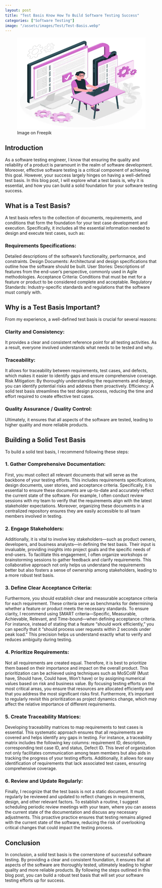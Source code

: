 ```yaml
---
layout: post
title: "Test Basis Know How To Build Software Testing Success"
categories: ["Software Testing"]
image: "/assets/images/Test/Test-Basis.webp"
---
```


<figure>
  <img src="/assets/images/Test/Test-Basis.webp" alt="Test Basis Know How To Build Software Testing Success" />
  <figcaption>Image on Freepik</figcaption>
</figure>

## Introduction

As a software testing engineer, I know that ensuring the quality and reliability of a product is paramount in the realm of software development. Moreover, effective software testing is a critical component of achieving this goal. However, your success largely hinges on having a well-defined test basis. In this blog post, I will explore what a test basis is, why it is essential, and how you can build a solid foundation for your software testing success.

## What is a Test Basis?

A test basis refers to the collection of documents, requirements, and conditions that form the foundation for your test case development and execution. Specifically, it includes all the essential information needed to design and execute test cases, such as:

### Requirements Specifications: 
Detailed descriptions of the software’s functionality, performance, and constraints.
Design Documents: Architectural and design specifications that outline how the software should be built.
User Stories: Descriptions of features from the end-user’s perspective, commonly used in Agile methodologies.
Acceptance Criteria: Conditions that must be met for a feature or product to be considered complete and acceptable.
Regulatory Standards: Industry-specific standards and regulations that the software must comply with.

## Why is a Test Basis Important?

From my experience, a well-defined test basis is crucial for several reasons:

### Clarity and Consistency: 
It provides a clear and consistent reference point for all testing activities. As a result, everyone involved understands what needs to be tested and why.

### Traceability: 
It allows for traceability between requirements, test cases, and defects, which makes it easier to identify gaps and ensure comprehensive coverage.
Risk Mitigation: By thoroughly understanding the requirements and design, you can identify potential risks and address them proactively.
Efficiency: A solid test basis streamlines the test design process, reducing the time and effort required to create effective test cases.

### Quality Assurance / Quality Control: 
Ultimately, it ensures that all aspects of the software are tested, leading to higher quality and more reliable products.

## Building a Solid Test Basis

To build a solid test basis, I recommend following these steps:

### 1. Gather Comprehensive Documentation:

First, you must collect all relevant documents that will serve as the backbone of your testing efforts. This includes requirements specifications, design documents, user stories, and acceptance criteria. Specifically, it is essential to ensure these documents are up-to-date and accurately reflect the current state of the software. For example, I often conduct review sessions with my team to verify that the requirements align with the latest stakeholder expectations. Moreover, organizing these documents in a centralized repository ensures they are easily accessible to all team members involved in testing.

### 2. Engage Stakeholders:

Additionally, it is vital to involve key stakeholders—such as product owners, developers, and business analysts—in defining the test basis. Their input is invaluable, providing insights into project goals and the specific needs of end-users. To facilitate this engagement, I often organize workshops or brainstorming sessions to gather feedback and clarify requirements. This collaborative approach not only helps us understand the requirements better but also fosters a sense of ownership among stakeholders, leading to a more robust test basis.

### 3. Define Clear Acceptance Criteria:

Furthermore, you should establish clear and measurable acceptance criteria for each requirement. These criteria serve as benchmarks for determining whether a feature or product meets the necessary standards. To ensure clarity, I recommend using SMART criteria—Specific, Measurable, Achievable, Relevant, and Time-bound—when defining acceptance criteria. For instance, instead of stating that a feature “should work efficiently,” you can specify that it “should process user requests within 2 seconds under peak load.” This precision helps us understand exactly what to verify and reduces ambiguity during testing.

### 4. Prioritize Requirements:

Not all requirements are created equal. Therefore, it is best to prioritize them based on their importance and impact on the overall product. This prioritization can be achieved using techniques such as MoSCoW (Must have, Should have, Could have, Won’t have) or by assigning numerical values based on risk and business value. By focusing testing efforts on the most critical areas, you ensure that resources are allocated efficiently and that you address the most significant risks first. Furthermore, it’s important to regularly revisit this prioritization as project dynamics change, which may affect the relative importance of different requirements.

### 5. Create Traceability Matrices:

Developing traceability matrices to map requirements to test cases is essential. This systematic approach ensures that all requirements are covered and helps identify any gaps in testing. For instance, a traceability matrix includes the following key columns: requirement ID, description, corresponding test case ID, and status, Defect ID. This level of organization not only facilitates communication among team members but also aids in tracking the progress of your testing efforts. Additionally, it allows for easy identification of requirements that lack associated test cases, ensuring comprehensive coverage.

### 6. Review and Update Regularly:

Finally, I recognize that the test basis is not a static document. It must regularly be reviewed and updated to reflect changes in requirements, design, and other relevant factors. To establish a routine, I suggest scheduling periodic review meetings with your team, where you can assess the current state of the documentation and discuss any necessary adjustments. This proactive practice ensures that testing remains aligned with the current state of the software, reducing the risk of overlooking critical changes that could impact the testing process.

## Conclusion

In conclusion, a solid test basis is the cornerstone of successful software testing. By providing a clear and consistent foundation, it ensures that all aspects of the software are thoroughly tested, ultimately leading to higher quality and more reliable products. By following the steps outlined in this blog post, you can build a robust test basis that will set your software testing efforts up for success.
